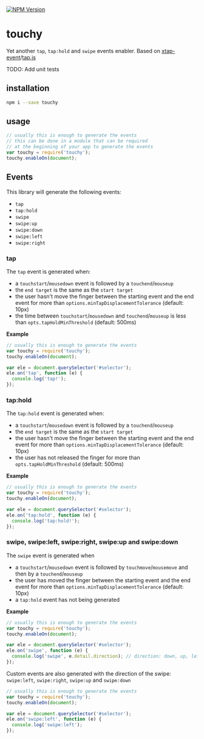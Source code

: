 [![NPM Version](http://img.shields.io/npm/v/touchy.svg?style=flat)](https://npmjs.org/package/touchy)

# touchy

Yet another `tap`, `tap:hold` and `swipe` events enabler. Based on
[xtap-event](https://github.com/royriojas/xtap-event)/[tap.js](https://github.com/alexgibson/tap.js/)

TODO: Add unit tests

## installation

```bash
npm i --save touchy
```

## usage

```javascript
// usually this is enough to generate the events
// this can be done in a module that can be required
// at the beginning of your app to generate the events
var touchy = require('touchy');
touchy.enableOn(document);
```

## Events

This library will generate the following events:

- `tap`
- `tap:hold`
- `swipe`
- `swipe:up`
- `swipe:down`
- `swipe:left`
- `swipe:right`

### tap

The `tap` event is generated when:

- a `touchstart`/`mousedown` event is followed by a `touchend`/`mouseup`
- the `end target` is the same as the `start target`
- the user hasn't move the finger between the starting event and the end
  event for more than `options.minTapDisplacementTolerance` (default: 10px)
- the time between `touchstart`/`mousedown` and `touchend`/`mouseup` is
  less than `opts.tapHoldMinThreshold` (default: 500ms)

**Example**

```javascript
// usually this is enough to generate the events
var touchy = require('touchy');
touchy.enableOn(document);

var ele = document.querySelector('#selector');
ele.on('tap', function (e) {
  console.log('tap!');
});
```

### tap:hold

The `tap:hold` event is generated when:

- a `touchstart`/`mousedown` event is followed by a `touchend`/`mouseup`
- the `end target` is the same as the `start target`
- the user hasn't move the finger between the starting event and the end
  event for more than `options.minTapDisplacementTolerance` (default: 10px)
- the user has not released the finger for more than `opts.tapHoldMinThreshold` (default: 500ms)

**Example**

```javascript
// usually this is enough to generate the events
var touchy = require('touchy');
touchy.enableOn(document);

var ele = document.querySelector('#selector');
ele.on('tap:hold', function (e) {
  console.log('tap:hold!');
});
```

### swipe, swipe:left, swipe:right, swipe:up and swipe:down

The `swipe` event is generated when

- a `touchstart`/`mousedown` event is followed by `touchmove`/`mousemove` and then by a `touchend`/`mouseup`
- the user has moved the finger between the starting event and the end
  event for more than `options.minTapDisplacementTolerance` (default: 10px)
- a `tap:hold` event has not being generated

**Example**

```javascript
// usually this is enough to generate the events
var touchy = require('touchy');
touchy.enableOn(document);

var ele = document.querySelector('#selector');
ele.on('swipe', function (e) {
  console.log('swipe', e.detail.direction); // direction: down, up, left, right
});
```

Custom events are also generated with the direction of the swipe: `swipe:left`, `swipe:right`, `swipe:up` and `swipe:down`

```javascript
// usually this is enough to generate the events
var touchy = require('touchy');
touchy.enableOn(document);

var ele = document.querySelector('#selector');
ele.on('swipe:left', function (e) {
  console.log('swipe:left');
});
```

